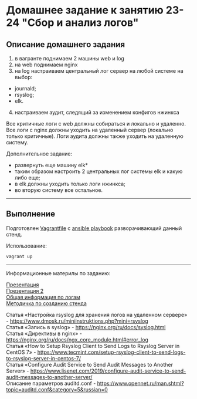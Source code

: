 # Домашнее задание к занятию 23-24 "Сбор и анализ логов"


## Описание домашнего задания

1. в вагранте поднимаем 2 машины web и log    
2. на web поднимаем nginx    
3. на log настраиваем центральный лог сервер на любой системе на выбор:    
 - journald;    
 - rsyslog;    
 - elk.
4. настраиваем аудит, следящий за изменением конфигов нжинкса    

Все критичные логи с web должны собираться и локально и удаленно.
Все логи с nginx должны уходить на удаленный сервер (локально только критичные).
Логи аудита должны также уходить на удаленную систему.

Дополнительное задание:    
- развернуть еще машину elk*     
- таким образом настроить 2 центральных лог системы elk и какую либо еще;    
- в elk должны уходить только логи нжинкса;    
- во вторую систему все остальное.


---

## Выполнение     

Подготовлен [Vagrantfile](./Vagrantfile) c [ansible playbook](ansible/play.yml) разворачивающий данный стенд.

Использование:    
```bash
vagrant up
```

---

Информационные материлы по заданию:    

[Презентация](docs/Otus_Logs.pdf)    
[Презентация 2](docs/Otus_Logs2.pdf)   
[Общая информация по логам](docs/Logs.pdf)    
[Методичка по созданию стенда](docs/metodic.pdf)    

Статья «Настройка rsyslog для хранения логов на удаленном сервере» - https://www.dmosk.ru/miniinstruktions.php?mini=rsyslog    
Статья «Запись в syslog» - https://nginx.org/ru/docs/syslog.html    
Статья «Директивы в nginx» - https://nginx.org/ru/docs/ngx_core_module.html#error_log    
Статья «How to Setup Rsyslog Client to Send Logs to Rsyslog Server in CentOS 7» - https://www.tecmint.com/setup-rsyslog-client-to-send-logs-to-rsyslog-server-in-centos-7/     
Статья «Configure Audit Service to Send Audit Messages to Another Server» - https://www.lisenet.com/2019/configure-audit-service-to-send-audit-messages-to-another-server/    
Описание параметров auditd.conf - https://www.opennet.ru/man.shtml?topic=auditd.conf&category=5&russian=0    

